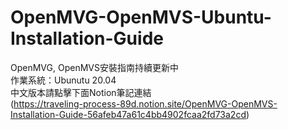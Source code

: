 # OpenMVG-OpenMVS-Ubuntu-Installation-Guide
OpenMVG, OpenMVS安裝指南持續更新中   
作業系統：Ubunutu 20.04   
中文版本請點擊下面Notion筆記連結   
(https://traveling-process-89d.notion.site/OpenMVG-OpenMVS-Installation-Guide-56afeb47a61c4bb4902fcaa2fd73a2cd)
